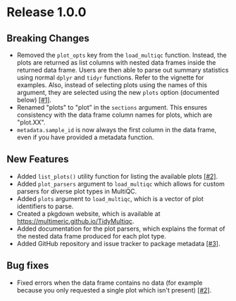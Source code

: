 # Release 1.0.0

## Breaking Changes

* Removed the `plot_opts` key from the `load_multiqc` function. Instead, the plots are returned as list columns with nested data frames inside the returned data frame. Users are then able to parse out summary statistics using normal `dplyr` and `tidyr` functions. Refer to the vignette for examples. Also, instead of selecting plots using the names of this argument, they are selected using the new `plots` option (documented below) [[#1]](https://github.com/multimeric/TidyMultiqc/issues/1).
* Renamed "plots" to "plot" in the `sections` argument. This ensures consistency with the data frame column names for plots, which are "plot.XX".
* `metadata.sample_id` is now always the first column in the data frame, even if you have provided a metadata function.

## New Features

* Added `list_plots()` utility function for listing the available plots [[#2]](https://github.com/multimeric/TidyMultiqc/issues/2).
* Added `plot_parsers` argument to `load_multiqc` which allows for custom parsers for diverse plot types in MultiQC.
* Added `plots` argument to `load_multiqc`, which is a vector of plot identifiers to parse.
* Created a pkgdown website, which is available at <https://multimeric.github.io/TidyMultiqc>.
* Added documentation for the plot parsers, which explains the format of the nested data frame produced for each plot type.
* Added GitHub repository and issue tracker to package metadata [[#3]](https://github.com/multimeric/TidyMultiqc/issues/3).

## Bug fixes

* Fixed errors when the data frame contains no data (for example because you only requested a single plot which isn't present) [[#2]](https://github.com/multimeric/TidyMultiqc/issues/2).